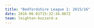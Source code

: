 ```yaml
---
title: "Bedfordshire League 1: 2015/16"
date: 2016-06-01T15:32:34.867Z
team: leighton-buzzard-a
---
```

